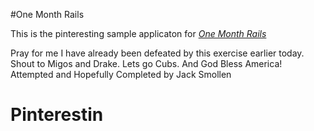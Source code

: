 #One Month Rails 

This is the pinteresting sample applicaton for [*One Month Rails*](http://onemonthrails.com)

Pray for me I have already been defeated by this exercise earlier today. Shout to Migos and Drake. Lets go Cubs. And God Bless America!
Attempted and Hopefully Completed by 
Jack Smollen
# Pinterestin
